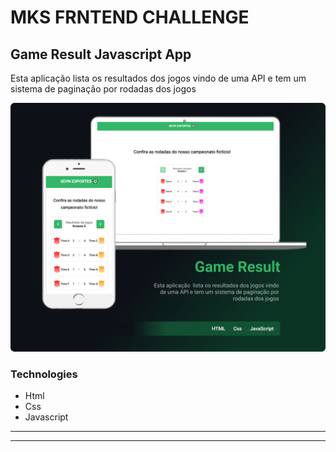 # MKS FRNTEND CHALLENGE
## Game Result Javascript App
Esta aplicação  lista os resultados dos jogos vindo de uma API e tem um sistema de paginação por rodadas dos jogos

![readme](readme.png)

### Technologies
* Html
* Css
* Javascript


---
---
